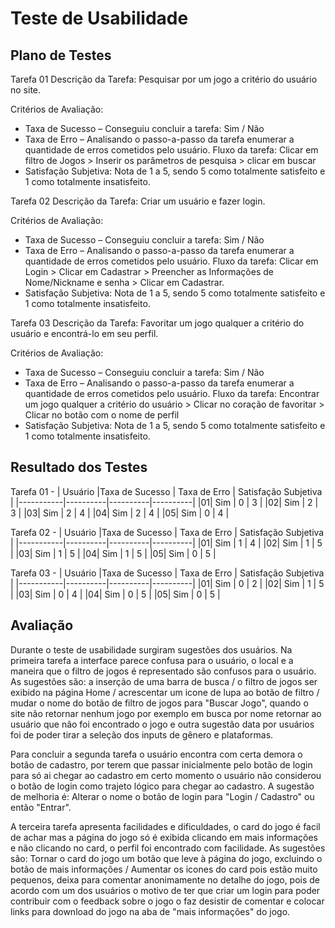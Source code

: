 # Teste de Usabilidade
## Plano de Testes
Tarefa 01
Descrição da Tarefa: Pesquisar por um jogo a critério do usuário no site.

Critérios de Avaliação:
* Taxa de Sucesso – 
Conseguiu concluir a tarefa: Sim / Não
* Taxa de Erro – 
Analisando o passo-a-passo da tarefa enumerar a quantidade de erros cometidos pelo usuário.
Fluxo da tarefa: Clicar em filtro de Jogos > Inserir os parâmetros de pesquisa > clicar em buscar
* Satisfação Subjetiva: 
Nota de 1 a 5, sendo 5 como totalmente satisfeito e 1 como totalmente insatisfeito.

Tarefa 02
Descrição da Tarefa: Criar um usuário e fazer login.

Critérios de Avaliação:
* Taxa de Sucesso – 
Conseguiu concluir a tarefa: Sim / Não
* Taxa de Erro – 
Analisando o passo-a-passo da tarefa enumerar a quantidade de erros cometidos pelo usuário.
Fluxo da tarefa: Clicar em Login > Clicar em Cadastrar > Preencher as Informações de Nome/Nickname e senha > Clicar em Cadastrar.
* Satisfação Subjetiva: 
Nota de 1 a 5, sendo 5 como totalmente satisfeito e 1 como totalmente insatisfeito.

Tarefa 03
Descrição da Tarefa: Favoritar um jogo qualquer a critério do usuário e encontrá-lo em seu perfil.

Critérios de Avaliação:
* Taxa de Sucesso – 
Conseguiu concluir a tarefa: Sim / Não
* Taxa de Erro – 
Analisando o passo-a-passo da tarefa enumerar a quantidade de erros cometidos pelo usuário.
Fluxo da tarefa: Encontrar um jogo qualquer a critério do usuário > Clicar no coração de favoritar > Clicar no botão com o nome de perfil  
* Satisfação Subjetiva: 
Nota de 1 a 5, sendo 5 como totalmente satisfeito e 1 como totalmente insatisfeito.

## Resultado dos Testes

Tarefa 01 -
| Usuário |Taxa de Sucesso | Taxa de Erro | Satisfação Subjetiva |
|-----------|----------|----------|----------|
|01| Sim | 0 | 3 |
|02| Sim | 2 | 3 |
|03| Sim | 2 | 4 |
|04| Sim | 2 | 4 |
|05| Sim | 0 | 4 |

Tarefa 02 -
| Usuário |Taxa de Sucesso | Taxa de Erro | Satisfação Subjetiva |
|-----------|----------|----------|----------|
|01| Sim | 1 | 4 |
|02| Sim | 1 | 5 |
|03| Sim | 1 | 5 |
|04| Sim | 1 | 5 |
|05| Sim | 0 | 5 |

Tarefa 03 -
| Usuário |Taxa de Sucesso | Taxa de Erro | Satisfação Subjetiva |
|-----------|----------|----------|----------|
|01| Sim | 0 | 2 |
|02| Sim | 1 | 5 |
|03| Sim | 0 | 4 |
|04| Sim | 0 | 5 |
|05| Sim | 0 | 5 |

## Avaliação

Durante o teste de usabilidade surgiram sugestões dos usuários. 
Na primeira tarefa a interface parece confusa para o usuário, o local e a maneira que o filtro de jogos é representado são confusos para o usuário. As sugestões são: a inserção de uma barra de busca / o filtro de jogos ser exibido na página Home / acrescentar um icone de lupa ao botão de filtro / mudar o nome do botão de filtro de jogos para "Buscar Jogo", quando o site não retornar nenhum jogo por exemplo em busca por nome retornar ao usuário que não foi encontrado o jogo e outra sugestão data por usuários foi de poder tirar a seleção dos inputs de gênero e plataformas.

Para concluir a segunda tarefa o usuário encontra com certa demora o botão de cadastro, por terem que passar inicialmente pelo botão de login para só ai chegar ao cadastro em certo momento o usuário não considerou o botão de login como trajeto lógico para chegar ao cadastro. A sugestão de melhoria é: Alterar o nome o botão de login para "Login / Cadastro" ou então "Entrar".

A terceira tarefa apresenta facilidades e dificuldades, o card do jogo é facil de achar mas a página do jogo só é exibida clicando em mais informações e não clicando no card, o perfil foi encontrado com facilidade. As sugestões são: Tornar o card do jogo um botão que leve à página do jogo, excluindo o botão de mais informações / Aumentar os icones do card pois estão muito pequenos, deixa para comentar anonimamente no detalhe do jogo, pois de acordo com um dos usuários o motivo de ter que criar um login para poder contribuir com o feedback sobre o jogo o faz desistir de comentar e colocar links para download do jogo na aba de "mais informações" do jogo. 